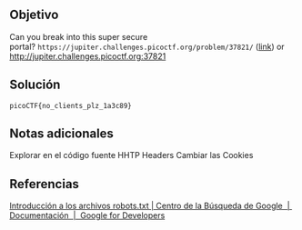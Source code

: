 ## Objetivo
Can you break into this super secure portal? `https://jupiter.challenges.picoctf.org/problem/37821/` ([link](https://jupiter.challenges.picoctf.org/problem/37821/)) or http://jupiter.challenges.picoctf.org:37821

## Solución

```
picoCTF{no_clients_plz_1a3c89}
```

## Notas adicionales

Explorar en el código fuente
HHTP Headers
Cambiar las Cookies

## Referencias
[Introducción a los archivos robots.txt | Centro de la Búsqueda de Google  |  Documentación  |  Google for Developers](https://developers.google.com/search/docs/crawling-indexing/robots/intro?hl=es)